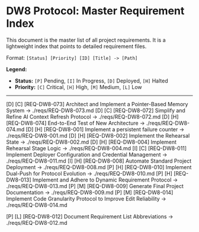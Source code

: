 # DW8 Protocol: Master Requirement Index

This document is the master list of all project requirements. It is a lightweight index that points to detailed requirement files.

Format: `[Status] [Priority] [ID] [Title] -> [Path]`

**Legend:**

- **Status:** `[P]` Pending, `[I]` In Progress, `[D]` Deployed, `[H]` Halted
- **Priority:** `[C]` Critical, `[H]` High, `[M]` Medium, `[L]` Low

---

[D] [C] [REQ-DW8-073] Architect and Implement a Pointer-Based Memory System -> ./reqs/REQ-DW8-073.md
[D] [C] [REQ-DW8-072] Simplify and Refine AI Context Refresh Protocol -> ./reqs/REQ-DW8-072.md
[D] [H] [REQ-DW8-074] End-to-End Test of New Architecture -> ./reqs/REQ-DW8-074.md
[D] [H] [REQ-DW8-001] Implement a persistent failure counter -> ./reqs/REQ-DW8-001.md
[D] [H] [REQ-DW8-002] Implement the Rehearsal State -> ./reqs/REQ-DW8-002.md
[D] [H] [REQ-DW8-004] Implement Rehearsal Stage Logic -> ./reqs/REQ-DW8-004.md
[I] [C] [REQ-DW8-011] Implement Deployer Configuration and Credential Management -> ./reqs/REQ-DW8-011.md
[I] [H] [REQ-DW8-008] Automate Standard Project Deployment -> ./reqs/REQ-DW8-008.md
[P] [H] [REQ-DW8-010] Implement Dual-Push for Protocol Evolution -> ./reqs/REQ-DW8-010.md
[P] [H] [REQ-DW8-013] Implement and Adhere to Dynamic Requirement Protocol -> ./reqs/REQ-DW8-013.md
[P] [M] [REQ-DW8-009] Generate Final Project Documentation -> ./reqs/REQ-DW8-009.md
[P] [M] [REQ-DW8-014] Implement Code Granularity Protocol to Improve Edit Reliability -> ./reqs/REQ-DW8-014.md

[P] [L] [REQ-DW8-012] Document Requirement List Abbreviations -> ./reqs/REQ-DW8-012.md
